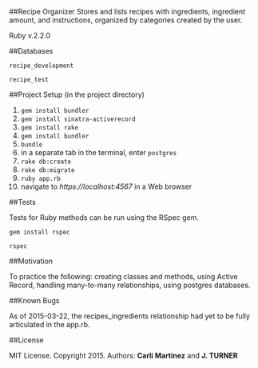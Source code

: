 ##Recipe Organizer
Stores and lists recipes with ingredients, ingredient amount, and instructions, organized by categories created by the user.

Ruby v.2.2.0

##Databases

```
recipe_development
```
```
recipe_test
```

##Project Setup (in the project directory)

1. `gem install bundler`
2. `gem install sinatra-activerecord`
3. `gem install rake`
4. `gem install bundler`
5. `bundle`
6. in a separate tab in the terminal, enter `postgres`
7. `rake db:create`
8. `rake db:migrate`
9. `ruby app.rb`
10. navigate to *https://localhost:4567* in a Web browser

##Tests

Tests for Ruby methods can be run using the RSpec gem.
```
gem install rspec
```
```
rspec
```

##Motivation

To practice the following: creating classes and methods, using Active Record, handling many-to-many relationships, using postgres databases.

##Known Bugs

As of 2015-03-22, the recipes_ingredients relationship had yet to be fully articulated in the app.rb.

##License

MIT License. Copyright 2015. Authors: **Carli Martinez** and **J. TURNER**

